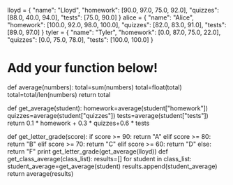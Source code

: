lloyd = {
  "name": "Lloyd",
  "homework": [90.0, 97.0, 75.0, 92.0],
  "quizzes": [88.0, 40.0, 94.0],
  "tests": [75.0, 90.0]
}
alice = {
  "name": "Alice",
  "homework": [100.0, 92.0, 98.0, 100.0],
  "quizzes": [82.0, 83.0, 91.0],
  "tests": [89.0, 97.0]
}
tyler = {
  "name": "Tyler",
  "homework": [0.0, 87.0, 75.0, 22.0],
  "quizzes": [0.0, 75.0, 78.0],
  "tests": [100.0, 100.0]
}

# Add your function below!
def average(numbers):
  total=sum(numbers)
  total=float(total)
  total=total/len(numbers)
  return total


def get_average(student):
  homework=average(student["homework"])
  quizzes=average(student["quizzes"])
  tests=average(student["tests"])
  return 0.1 * homework + 0.3 * quizzes+0.6 * tests

def get_letter_grade(score):
  if score >= 90:
    return "A"
  elif score >= 80:
   return "B"
  elif score >= 70:
    return "C"
  elif score >= 60:
    return "D"
  else:
    return "F"
print get_letter_grade(get_average(lloyd))
def get_class_average(class_list):
  results=[]
  for student in class_list:
    student_average=get_average(student)
    results.append(student_average)
  return average(results)



